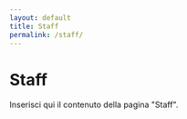 ```yaml
---
layout: default
title: Staff
permalink: /staff/
---
```


# Staff

Inserisci qui il contenuto della pagina "Staff".
